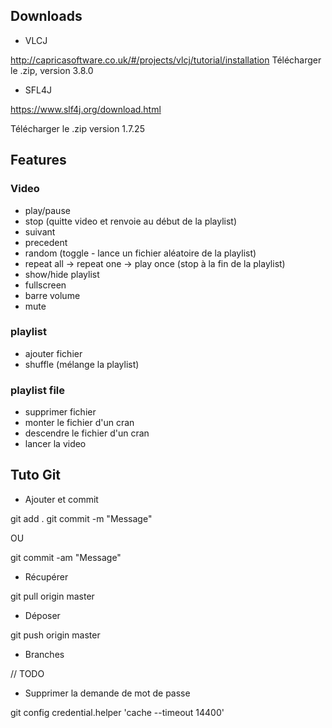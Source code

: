 
## Downloads

* VLCJ

http://capricasoftware.co.uk/#/projects/vlcj/tutorial/installation
Télécharger le .zip, version 3.8.0

* SFL4J

https://www.slf4j.org/download.html

Télécharger le .zip version 1.7.25

## Features

### Video

* play/pause
* stop (quitte video et renvoie au début de la playlist)
* suivant
* precedent
* random (toggle - lance un fichier aléatoire de la playlist)
* repeat all -> repeat one -> play once (stop à la fin de la playlist)
* show/hide playlist
* fullscreen
* barre volume
* mute

### playlist

* ajouter fichier
* shuffle (mélange la playlist)

### playlist file

* supprimer fichier
* monter le fichier d'un cran
* descendre le fichier d'un cran
* lancer la video

## Tuto Git 

* Ajouter et commit

git add .
git commit -m "Message"

OU

git commit -am "Message"

* Récupérer

git pull origin master

* Déposer

git push origin master

* Branches

// TODO

* Supprimer la demande de mot de passe

git config credential.helper 'cache --timeout 14400'
